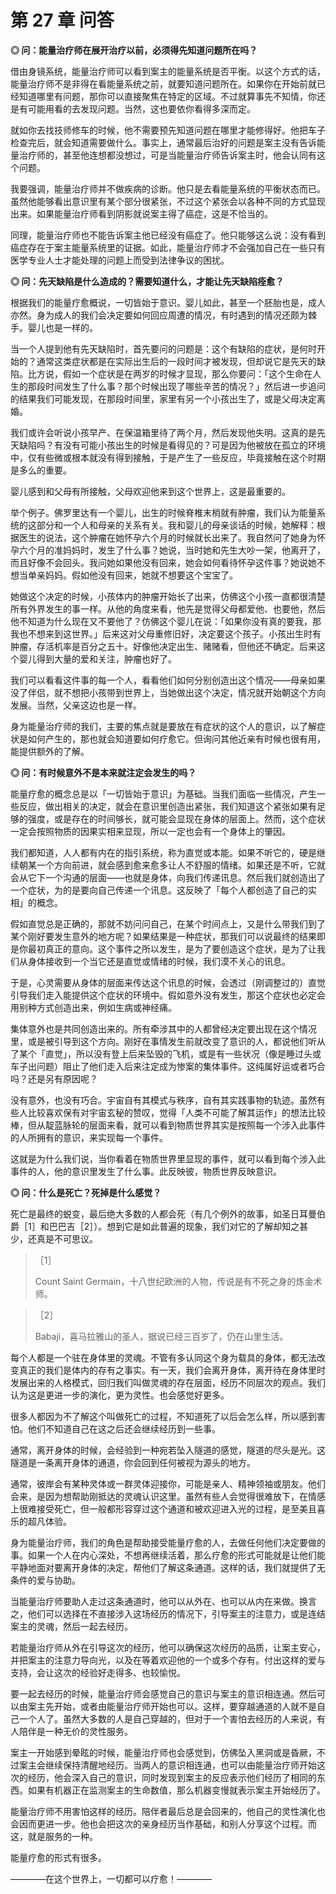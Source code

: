 # 第 27 章 问答

**◎ 问：能量治疗师在展开治疗以前，必须得先知道问题所在吗？**

借由身镜系统，能量治疗师可以看到案主的能量系统是否平衡。以这个方式的话，能量治疗师不是非得在看能量系统之前，就要知道问题所在。如果你在开始前就已经知道哪里有问题，那你可以直接聚焦在特定的区域。不过就算事先不知情，你还是有可能用看的去发现问题。当然，这也要依你看得多深而定。

就如你去找技师修车的时候，他不需要预先知道问题在哪里才能修得好。他把车子检查完后，就会知道需要做什么。事实上，通常最后治好的问题是案主没有告诉能量治疗师的，甚至他连想都没想过，可是当能量治疗师告诉案主时，他会认同有这个问题。

我要强调，能量治疗师并不做疾病的诊断。他只是去看能量系统的平衡状态而已。虽然他能够看出意识里有某个部分很紧张，不过这个紧张会以各种不同的方式显现出来。如果能量治疗师看到阴影就说案主得了癌症，这是不恰当的。

同理，能量治疗师也不能告诉案主他已经没有癌症了。他只能够这么说：没有看到癌症存在于案主能量系统里的证据。如此，能量治疗师才不会强加自己在一些只有医学专业人士才能处理的问题上而受到法律争议的困扰。

**◎ 问：先天缺陷是什么造成的？需要知道什么，才能让先天缺陷痊愈？**

根据我们的能量疗愈概说，一切皆始于意识。婴儿如此，甚至一个胚胎也是，成人亦然。身为成人的我们会决定要如何回应周遭的情况，有时遇到的情况还颇为棘手。婴儿也是一样的。

当一个人提到他有先天缺陷时，首先要问的问题是：这个有缺陷的症状，是何时开始的？通常这类症状都是在实际出生后的一段时间才被发现，但却说它是先天的缺陷。比方说，假如一个症状是在两岁的时候才显现，那么你要问：「这个生命在人生的那段时间发生了什么事？那个时候出现了哪些辛苦的情况？」然后进一步追问的结果我们可能发现，在那段时间里，家里有另一个小孩出生了，或是父母决定离婚。

我们或许会听说小孩早产、在保温箱里待了两个月，然后发现他失明。这真的是先天缺陷吗？有没有可能小孩出生的时候是看得见的？可是因为他被放在孤立的环境中，仅有些微或根本就没有得到接触，于是产生了一些反应，毕竟接触在这个时期是多么的重要。

婴儿感到和父母有所接触，父母欢迎他来到这个世界上，这是最重要的。

举个例子。佛罗里达有一个婴儿，出生的时候脊椎末梢就有肿瘤，我们认为能量系统的这部分和一个人和母亲的关系有关。我和婴儿的母亲谈话的时候，她解释：根据医生的说法，这个肿瘤在她怀孕六个月的时候就长出来了。我自然问了她身为怀孕六个月的准妈妈时，发生了什么事？她说，当时她和先生大吵一架，他离开了，而且好像不会回头。我问她如果他没有回来，她会如何看待怀孕这件事？她说她不想当单亲妈妈。假如他没有回来，她就不想要这个宝宝了。

她做这个决定的时候，小孩体内的肿瘤开始长了出来，仿佛这个小孩一直都很清楚所有外界发生的事一样。从他的角度来看，他先是觉得父母都爱他、也要他，然后他不知道为什么现在又不要他了？仿佛这个婴儿在说：「如果你没有真的要我，那我也不想来到这世界。」后来这对父母重修旧好，决定要这个孩子。小孩出生时有肿瘤，存活机率是百分之五十。好像他决定出生、赌赌看，但他还不确定。后来这个婴儿得到大量的爱和关注，肿瘤也好了。

我们可以看看这件事的每一个人，看看他们如何分别创造出这个情况——母亲如果没了伴侣，就不想把小孩带到世界上，当她做出这个决定，情况就开始朝这个方向发展。当然，父亲这边也是一样。

身为能量治疗师的我们，主要的焦点就是要放在有症状的这个人的意识，以了解症状是如何产生的，那也就会知道要如何疗愈它。但询问其他近亲有时候也很有用，能提供额外的了解。

**◎ 问：有时候意外不是本来就注定会发生的吗？**

能量疗愈的概念总是以「一切皆始于意识」为基础。当我们面临一些情况，产生一些反应，做出相关的决定，就会在意识里创造出紧张，我们知道这个紧张如果有足够的强度，或是存在的时间够长，就可能会显现在身体的层面上。然而，这个症状一定会按照物质的因果实相来显现，所以一定也会有一个身体上的肇因。

我们都知道，人人都有内在的指引系统，称为直觉或本能。如果不听它的，硬是继续朝某一个方向前进，就会感到愈来愈多让人不舒服的情绪。如果还是不听，它就会从它下一个沟通的层面——也就是身体，向我们传递讯息。然后我们就创造出了一个症状，为的是要向自己传递一个讯息。这反映了「每个人都创造了自己的实相」的概念。

假如直觉总是正确的，那就不妨问问自己，在某个时间点上，又是什么带我们到了某个刚好要发生意外的地方呢？如果结果是一种症状，那我们可以说最终的结果即是你最初真正的意向。这个事件之所以发生，是为了要创造这个症状，是为了让我们从身体接收到一个当它还是直觉或情绪的时候，我们漠不关心的讯息。

于是，心灵需要从身体的层面来传达这个讯息的时候，会透过（刚调整过的）直觉引导我们走入能提供这个症状的环境中。假如意外没有发生，那这个症状也必定会用别种方式创造出来，例如生病或神经痛。

集体意外也是共同创造出来的。所有牵涉其中的人都曾经决定要出现在这个情况里，或是被引导到这个方向。刚好在事情发生前就改变了意识的人，都说他们听从了某个「直觉」，所以没有登上后来坠毁的飞机，或是有一些状况（像是睡过头或车子出问题）阻止了他们走入后来注定成为惨案的集体事件。这纯属好运或者巧合吗？还是另有原因呢？

没有意外，也没有巧合。宇宙自有其模式与秩序，自有其实践事物的轨迹。虽然有些人比较喜欢保有对宇宙玄秘的赞叹，觉得「人类不可能了解其运作」的想法比较棒，但从靛蓝脉轮的层面来看，就可以看到物质世界其实是按照每一个涉入此事件的人所拥有的意识，来实现每一个事件。

这就是为什么我们说，当你看着在物质世界里显现的事件，就可以看到每个涉入此事件的人，他的意识里发生了什么事。此反映彼，物质世界反映意识。

**◎ 问：什么是死亡？死掉是什么感觉？**

死亡是最终的蜕变，最后绝大多数的人都会死（有几个例外的故事，如圣日耳曼伯爵［1］和巴巴吉［2］）。想到它是如此普遍的现象，我们对它的了解却知之甚少，还真是不可思议。

> ［1］
>
> Count Saint Germain，十八世纪欧洲的人物，传说是有不死之身的炼金术师。

> ［2］
>
> Babaji，喜马拉雅山的圣人，据说已经三百岁了，仍在山里生活。

每个人都是一个驻在身体里的灵魂。不管有多认同这个身为载具的身体，都无法改变真正的我们是体内的存有之事实。有一天，我们会离开身体，离开待在身体里时发展出来的人格模式，回归我们叫做灵魂的存在层面，经历不同层次的观点。我们认为这是更进一步的演化，更为灵性。也会感觉好更多。

很多人都因为不了解这个叫做死亡的过程，不知道死了以后会怎么样，所以感到害怕。他们不知道自己在这之后还会继续经历到一些事。

通常，离开身体的时候，会经验到一种宛若坠入隧道的感觉，隧道的尽头是光。这隧道是一条离开身体的通道，你会回到任何被视为源头的地方。

通常，彼岸会有某种灵体或一群灵体迎接你，可能是亲人、精神领袖或朋友。他们会来，是因为想帮助刚抵达的灵魂认识这里。虽然有些人会觉得很难放下，在情感上很难接受死亡，但一般都形容穿过这个通道和被欢迎进入光的过程，是至美且喜乐的超凡体验。

身为能量治疗师，我们的角色是帮助接受能量疗愈的人，去做任何他们决定要做的事。如果一个人在内心深处，不想再继续活着，那么疗愈的形式可能就是让他们能平静地面对要离开身体的决定，帮他们了解这条通道。这样的话，我们就提供了无条件的爱与协助。

当能量治疗师要助人走过这条通道时，他可以从外在、也可以从内在来做。换言之，他们可以选择在不直接涉入这场经历的情况下，引导案主的注意力，或是连结案主的灵魂，然后一起去经历。

若能量治疗师从外在引导这次的经历，他可以确保这次经历的品质，让案主安心，并把案主的注意力导向光，以及在等着欢迎他的一个或多个存有。付出这样的爱与支持，会让这次的经验好走得多、也较愉悦。

要一起去经历的时候，能量治疗师会感觉自己的意识与案主的意识相连通。然后可以由案主先开始，或者由能量治疗师开始也可以。这样，要穿越通道的人就不是自己一个人了。虽然大多数的人是自己穿越的，但对于一个害怕去经历的人来说，有人陪伴是一种无价的灵性服务。

案主一开始感到晕眩的时候，能量治疗师也会感觉到，仿佛坠入黑洞或是昏厥，不过案主会继续保持清醒地经历。当两人的意识相连通，也可以由能量治疗师开始这次的经历，他会深入自己的意识，同时发现到案主的反应表示他们经历了相同的东西。如果有机器正在监测案主的生命数值，那么机器变慢就表示案主开始经历了。

能量治疗师不用害怕这样的经历。陪伴者最后总是会回来的，他自己的灵性演化也会因而更进一步。他也会把这次的亲身经历当作基础，和别人分享这个过程。而这，就是服务的一种。

能量疗愈的形式有很多。

————在这个世界上，一切都可以疗愈！————
